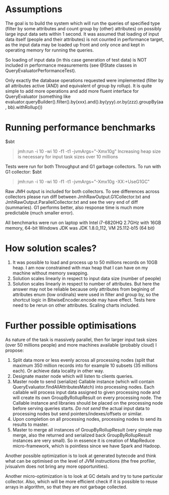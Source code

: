 # Assumptions
The goal is to build the system which will run the queries of specified type (filter by some attributes and count group by (other) attributes) on possibly large input data sets within 1 second.
It was assumed that loading of input data itself (people and their attributes) is not counted in performance target, as the input data may be loaded up front and only once and kept in operating memory for running the queries.

So loading of input data (in this case generation of test data) is NOT included in performance measurements (see @State classes in QueryEvaluatorPerformanceTest).

Only exactly the database operations requested were implemented (filter by all attributes active (AND) and equivalent of group by rollup). 
It is quite simple to add more operations and add more fluent interface for QueryEvaluator (something like evaluator.queryBuilder().filter().by(xxx).and().by(yyy).or.by(zzz).groupBy(aa, bb).withRollup())

# Running performance benchmarks
$sbt
> jmh:run -i 10 -wi 10 -f1 -t1 -jvmArgs="-Xmx10g"
Increasing heap size is necessary for input task sizes over 10 millions

Tests were run for both Throughput and G1 garbage collectors. To run with G1 collector:
$sbt
> jmh:run -i 10 -wi 10 -f1 -t1 -jvmArgs="-Xmx10g -XX:+UseG1GC"

Raw JMH output is included for both collectors. To see differences across collectors please run diff between JmhRawOutput.G1Collector.txt and JmhRawOutput.ParallelCollector.txt and see the very end of diff (summaries). G1 performs better, also response time is much more predictable (much smaller error).

All benchmarks were run on laptop with Intel i7-6820HQ 2.7GHz with 16GB memory, 64-bit Windows
JDK was JDK 1.8.0_112, VM 25.112-b15 (64 bit)

# How solution scales?
1. It was possible to load and process up to 50 millions records on 10GB heap. I am now constrained with max heap that I can have on my machine without memory swapping.
2. Solution scales linearly in respect to input data size (number of people)
3. Solution scales linearly in respect to number of attributes. But here the answer may not be reliable because only attributes from begining of attributes enum (low oridinals) were used in filter and group by, so the shortcut logic in BitwiseEncoder.encode may have effect. Tests here need to be rerun on other attributes.
Scaling charts included.

# Further possible optimisations
As nature of the task is massively parallel, then for larger input task sizes (over 50 millions people) and more machines available (probably cloud) I propose:
1. Split data more or less evenly across all processing nodes (split that maximum 350 million records into for example 10 subsets (35 millions each). Or achieve data locality in other way.
2. Designate master node which will listen to clients queries. 
3. Master node to send (serialize) Callable instance (which will contain QueryEvaluator.findAllAttributesMatch) into processing nodes. Each callable will process input data assigned to given processing node and will create its own GroupByRollupResult on every processing node.
The Callable instance and libraries should be placed on the processing node before serving queries starts.
_Do not send_ the actual input data to processing nodes but send pointers/indexes/offsets or similar.
3. Upon completion on all processing nodes, processing nodes to send its results to master.
4. Master to merge all instances of GroupByRollupResult (very simple map merge, also the returned and serialized back GroupByRollupResult instances are very small).
So in essence it is creation of MapReduce micro-framework, which is pointless since we have Spark and Hadoop.

Another possible optimization is to look at generated bytecode and think what can be optimised on the level of JVM instructions (the free profiler, jvisualvm does not bring any more opportunities).

Another micro-optimization is to look at GC details and try to tune particular collector. Also, which will be more efficient check if it is possible to reuse arrays in algorithm, so that they are not garbage collected.